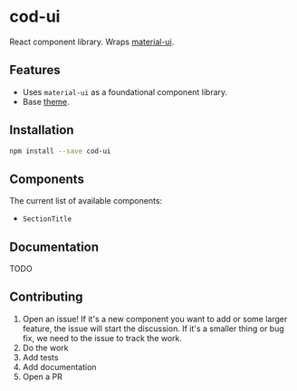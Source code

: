# cod-ui

React component library. Wraps [material-ui](https://material-ui.com/).

## Features

- Uses `material-ui` as a foundational component library.
- Base [theme](https://material-ui.com/customization/themes/#themes).

## Installation

```sh
npm install --save cod-ui
```

## Components

The current list of available components:

- `SectionTitle`

## Documentation

TODO

## Contributing

1. Open an issue! If it's a new component you want to add or some larger feature, the issue will
   start the discussion. If it's a smaller thing or bug fix, we need to the issue to track the work.
2. Do the work
3. Add tests
4. Add documentation
5. Open a PR
